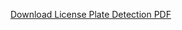 [Download License Plate Detection PDF](https://github.com/weitsunglin/u3d_chatgpt_oculus_voice_sdk/blob/main/unity%20%E5%B0%8E%E5%85%A5%20%E7%AC%AC%E4%B8%89%E6%96%B9api%20chatgpt.pptx.pdf)
